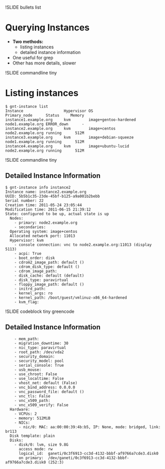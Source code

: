 !SLIDE bullets list

# Querying Instances

* **Two methods:**
    * listing instances
    * detailed instance information
* One useful for grep
* Other has more details, slower

!SLIDE commandline tiny

# Listing instances


    $ gnt-instance list
    Instance                  Hypervisor OS                          Primary_node      Status     Memory
    instance1.example.org     kvm        image+gentoo-hardened       node1.example.org ERROR_down      -
    instance2.example.org     kvm        image+centos                node2.example.org running      512M
    instance3.example.org     kvm        image+debian-squeeze        node1.example.org running      512M
    instance4.example.org     kvm        image+ubuntu-lucid          node2.example.org running      512M


!SLIDE commandline tiny

## Detailed Instance Information

    $ gnt-instance info instance2
    Instance name: instance2.example.org
    UUID: 5b5b1c35-23de-45bf-b125-a9a001b2bebb
    Serial number: 22
    Creation time: 2011-05-24 23:05:44
    Modification time: 2011-06-15 21:39:12
    State: configured to be up, actual state is up
      Nodes:   
        - primary: node2.example.org
        - secondaries: 
      Operating system: image+centos
      Allocated network port: 11013
      Hypervisor: kvm
        - console connection: vnc to node2.example.org:11013 (display 5113)
        - acpi: True
        - boot_order: disk
        - cdrom2_image_path: default ()
        - cdrom_disk_type: default ()
        - cdrom_image_path: 
        - disk_cache: default (default)
        - disk_type: paravirtual
        - floppy_image_path: default ()
        - initrd_path: 
        - kernel_args: ro
        - kernel_path: /boot/guest/vmlinuz-x86_64-hardened
        - kvm_flag: 

!SLIDE codeblock tiny greencode

## Detailed Instance Information

        - mem_path: 
        - migration_downtime: 30
        - nic_type: paravirtual
        - root_path: /dev/vda2
        - security_domain: 
        - security_model: pool
        - serial_console: True
        - usb_mouse: 
        - use_chroot: False
        - use_localtime: False
        - vhost_net: default (False)
        - vnc_bind_address: 0.0.0.0
        - vnc_password_file: default ()
        - vnc_tls: False
        - vnc_x509_path: 
        - vnc_x509_verify: False
      Hardware:
        - VCPUs: 2
        - memory: 512MiB
        - NICs:
          - nic/0: MAC: aa:00:00:39:4b:b5, IP: None, mode: bridged, link: br113
      Disk template: plain
      Disks:
        - disk/0: lvm, size 9.8G
          access mode: rw
          logical_id:  ganeti/0c3f6913-cc3d-4132-bbbf-af9766a7cde3.disk0
          on primary:  /dev/ganeti/0c3f6913-cc3d-4132-bbbf-af9766a7cde3.disk0 (252:3)
